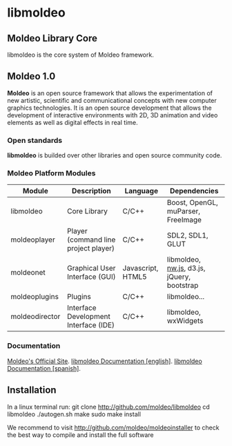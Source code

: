 # libmoldeo
## Moldeo Library Core

libmoldeo is the core system of Moldeo framework.

## Moldeo 1.0

**Moldeo** is an open source framework that allows the experimentation of new
artistic, scientific and communicational concepts with new computer graphics
technologies. It is an open source development that allows the development of
interactive environments with 2D, 3D animation and video elements as well as
digital effects in real time.

### Open standards

**libmoldeo** is builded over other libraries and open source community code.

### Moldeo Platform Modules

Module | Description | Language | Dependencies
------ | ----------- | -------- | ---------
libmoldeo | Core Library | C/C++ | Boost, OpenGL, muParser, FreeImage
moldeoplayer | Player (command line project player) | C/C++ | SDL2, SDL1, GLUT
moldeonet | Graphical User Interface (GUI) | Javascript, HTML5 | libmoldeo, [nw.js](https://github.com/nwjs/nw.js/), d3.js, jQuery, bootstrap
moldeoplugins | Plugins | C/C++ | libmoldeo...
moldeodirector | Interface Development Interface (IDE) | C/C++ | libmoldeo, wxWidgets

### Documentation

[Moldeo's Official Site](http://www.moldeo.org).
[libmoldeo Documentation [english]](http://www.moldeo.org/documentation/libmoldeo/doc/en/html/index.html).
[libmoldeo Documentation [spanish]](http://www.moldeo.org/documentation/libmoldeo/doc/es/html/index.html).


## Installation

In a linux terminal run:
	git clone http://github.com/moldeo/libmoldeo
	cd libmoldeo
	./autogen.sh
	make
	sudo make install


We recommend to visit http://github.com/moldeo/moldeoinstaller to check the best way to compile and install the full software

